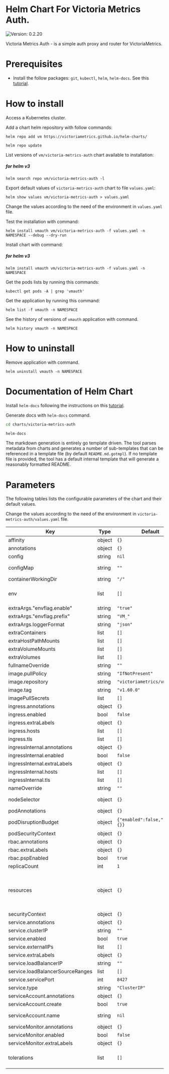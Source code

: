 # Helm Chart For Victoria Metrics Auth.

 ![Version: 0.2.20](https://img.shields.io/badge/Version-0.2.20-informational?style=flat-square)

Victoria Metrics Auth - is a simple auth proxy and router for VictoriaMetrics.

# Prerequisites

* Install the follow packages: ``git``, ``kubectl``, ``helm``, ``helm-docs``. See this [tutorial](../../REQUIREMENTS.md).

# How to install

Access a Kubernetes cluster.

Add a chart helm repository with follow commands:

```console
helm repo add vm https://victoriametrics.github.io/helm-charts/

helm repo update
```

List versions of ``vm/victoria-metrics-auth`` chart available to installation:

##### for helm v3

```console
helm search repo vm/victoria-metrics-auth -l
```

Export default values of ``victoria-metrics-auth`` chart to file ``values.yaml``:

```console
helm show values vm/victoria-metrics-auth > values.yaml
```

Change the values according to the need of the environment in ``values.yaml`` file.

Test the installation with command:

```console
helm install vmauth vm/victoria-metrics-auth -f values.yaml -n NAMESPACE --debug --dry-run
```

Install chart with command:

##### for helm v3

```console
helm install vmauth vm/victoria-metrics-auth -f values.yaml -n NAMESPACE
```

Get the pods lists by running this commands:

```console
kubectl get pods -A | grep 'vmauth'
```

Get the application by running this command:

```console
helm list -f vmauth -n NAMESPACE
```

See the history of versions of ``vmauth`` application with command.

```console
helm history vmauth -n NAMESPACE
```

# How to uninstall

Remove application with command.

```console
helm uninstall vmauth -n NAMESPACE
```

# Documentation of Helm Chart

Install ``helm-docs`` following the instructions on this [tutorial](../../REQUIREMENTS.md).

Generate docs with ``helm-docs`` command.

```bash
cd charts/victoria-metrics-auth

helm-docs
```

The markdown generation is entirely go template driven. The tool parses metadata from charts and generates a number of sub-templates that can be referenced in a template file (by default ``README.md.gotmpl``). If no template file is provided, the tool has a default internal template that will generate a reasonably formatted README.

# Parameters

The following tables lists the configurable parameters of the chart and their default values.

Change the values according to the need of the environment in ``victoria-metrics-auth/values.yaml`` file.

| Key | Type | Default | Description |
|-----|------|---------|-------------|
| affinity | object | `{}` | Affinity configurations |
| annotations | object | `{}` | Annotations to be added to the deployment |
| config | string | `nil` | Config file content. |
| configMap | string | `""` | Use existing configmap if specified otherwise .config values will be used. Ref: https://victoriametrics.github.io/vmauth.html |
| containerWorkingDir | string | `"/"` |  |
| env | list | `[]` | Additional environment variables (ex.: secret tokens) https://github.com/VictoriaMetrics/VictoriaMetrics#environment-variables |
| extraArgs."envflag.enable" | string | `"true"` |  |
| extraArgs."envflag.prefix" | string | `"VM_"` |  |
| extraArgs.loggerFormat | string | `"json"` |  |
| extraContainers | list | `[]` |  |
| extraHostPathMounts | list | `[]` | Additional hostPath mounts |
| extraVolumeMounts | list | `[]` | Extra Volume Mounts for the container |
| extraVolumes | list | `[]` | Extra Volumes for the pod |
| fullnameOverride | string | `""` |  |
| image.pullPolicy | string | `"IfNotPresent"` | Pull policy of Docker image |
| image.repository | string | `"victoriametrics/vmauth"` | Victoria Metrics Auth Docker repository and image name |
| image.tag | string | `"v1.60.0"` | Tag of Docker image |
| imagePullSecrets | list | `[]` |  |
| ingress.annotations | object | `{}` |  |
| ingress.enabled | bool | `false` |  |
| ingress.extraLabels | object | `{}` |  |
| ingress.hosts | list | `[]` |  |
| ingress.tls | list | `[]` |  |
| ingressInternal.annotations | object | `{}` |  |
| ingressInternal.enabled | bool | `false` |  |
| ingressInternal.extraLabels | object | `{}` |  |
| ingressInternal.hosts | list | `[]` |  |
| ingressInternal.tls | list | `[]` |  |
| nameOverride | string | `""` |  |
| nodeSelector | object | `{}` | NodeSelector configurations. Ref: https://kubernetes.io/docs/user-guide/node-selection/ |
| podAnnotations | object | `{}` | Annotations to be added to pod |
| podDisruptionBudget | object | `{"enabled":false,"labels":{}}` | See `kubectl explain poddisruptionbudget.spec` for more. Ref: https://kubernetes.io/docs/tasks/run-application/configure-pdb/ |
| podSecurityContext | object | `{}` |  |
| rbac.annotations | object | `{}` |  |
| rbac.extraLabels | object | `{}` |  |
| rbac.pspEnabled | bool | `true` |  |
| replicaCount | int | `1` | Number of replicas of vmauth |
| resources | object | `{}` | We usually recommend not to specify default resources and to leave this as a conscious choice for the user. This also increases chances charts run on environments with little resources, such as Minikube. If you do want to specify resources, uncomment the following lines, adjust them as necessary, and remove the curly braces after 'resources:'. |
| securityContext | object | `{}` |  |
| service.annotations | object | `{}` |  |
| service.clusterIP | string | `""` |  |
| service.enabled | bool | `true` |  |
| service.externalIPs | list | `[]` |  |
| service.extraLabels | object | `{}` |  |
| service.loadBalancerIP | string | `""` |  |
| service.loadBalancerSourceRanges | list | `[]` |  |
| service.servicePort | int | `8427` |  |
| service.type | string | `"ClusterIP"` |  |
| serviceAccount.annotations | object | `{}` | Annotations to add to the service account |
| serviceAccount.create | bool | `true` | Specifies whether a service account should be created |
| serviceAccount.name | string | `nil` | The name of the service account to use. If not set and create is true, a name is generated using the fullname template |
| serviceMonitor.annotations | object | `{}` |  |
| serviceMonitor.enabled | bool | `false` |  |
| serviceMonitor.extraLabels | object | `{}` |  |
| tolerations | list | `[]` | Tolerations configurations. Ref: https://kubernetes.io/docs/concepts/configuration/assign-pod-node/ |
